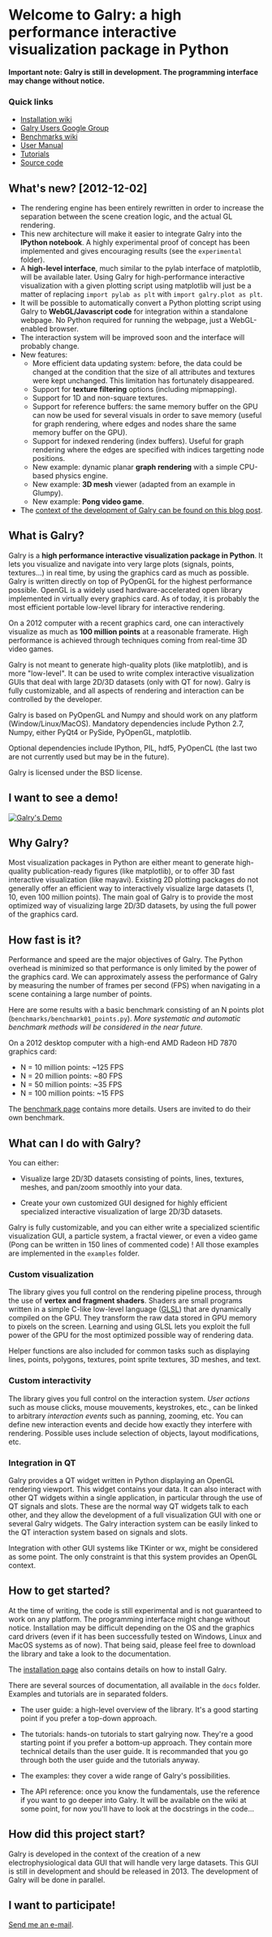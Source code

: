 Welcome to Galry: a high performance interactive visualization package in Python
=================================================================================

**Important note: Galry is still in development. The programming interface
may change without notice.**

### Quick links

  * [Installation wiki](https://github.com/rossant/galry/wiki/Installation)
  * [Galry Users Google Group](https://groups.google.com/forum/?fromgroups#!forum/galry-users)
  * [Benchmarks wiki](https://github.com/rossant/galry/wiki/Benchmarks)
  * [User Manual](https://github.com/rossant/galry/blob/master/docs/manual.md)
  * [Tutorials](https://github.com/rossant/galry/tree/master/tutorials)
  * [Source code](https://github.com/rossant/galry)
  
  
What's new? [2012-12-02]
------------------------

  * The rendering engine has been entirely rewritten in order to increase
    the separation between the scene creation logic, and the actual GL 
    rendering.
  * This new architecture will make it easier to integrate Galry into the
    **IPython notebook**. A highly experimental proof of concept has been
    implemented and gives encouraging results (see the `experimental` folder).
  * A **high-level interface**, much similar to the pylab interface of
    matplotlib,
    will be available later. Using Galry for high-performance interactive 
    visualization with a given plotting script using matplotlib will just be
    a matter of replacing `import pylab as plt` with
    `import galry.plot as plt`.
  * It will be possible to automatically convert a Python plotting
    script using Galry to **WebGL/Javascript code** for integration within a
    standalone webpage. No Python required for running the webpage, just
    a WebGL-enabled browser.
  * The interaction system will be improved soon and the interface will
    probably change.
  * New features:
      * More efficient data updating system: before, the data could be changed
        at the condition that the size of all attributes and textures were kept
        unchanged. This limitation has fortunately disappeared.
      * Support for **texture filtering** options (including mipmapping).
      * Support for 1D and non-square textures.
      * Support for reference buffers: the same memory buffer on the GPU
        can now be used for several visuals in order to save memory
        (useful for graph rendering, where edges and nodes share the same
        memory buffer on the GPU).
      * Support for indexed rendering (index buffers). Useful for graph
        rendering where the edges are specified with indices targetting
        node positions.
      * New example: dynamic planar **graph rendering** with a simple CPU-based
        physics engine.
      * New example: **3D mesh** viewer (adapted from an example in Glumpy).
      * New example: **Pong video game**.
  * The 
    [context of the development of Galry can be found on this blog post](http://cyrille.rossant.net/galrys-story-or-the-quest-of-multi-million-plots/).


What is Galry?
--------------

Galry is a **high performance interactive visualization package in 
Python**. It lets you visualize and navigate into very large plots (signals,
points, textures...) in real time, by using the graphics card as much as
possible. Galry is written directly on top of PyOpenGL for the highest
performance possible.
OpenGL is a widely used hardware-accelerated open library implemented in
virtually every graphics card. As of today, it is probably the most efficient
portable low-level library for interactive rendering.

On a 2012 computer with a recent graphics card, one can interactively
visualize as much as **100 million points** at a reasonable framerate.
High performance is achieved through techniques coming from real-time 3D 
video games.

Galry is not meant to generate high-quality plots (like matplotlib), and is
more "low-level". It can be used to write complex interactive visualization
GUIs that deal with large 2D/3D datasets (only with QT for now). Galry is
fully customizable, and all aspects of rendering and interaction can be 
controlled by the developer.

Galry is based on PyOpenGL and Numpy and should work on any platform
(Window/Linux/MacOS).
Mandatory dependencies include Python 2.7, Numpy, either PyQt4 or PySide,
PyOpenGL, matplotlib.

Optional dependencies include IPython, PIL, hdf5, PyOpenCL (the last two are
not currently used but may be in the future).

Galry is licensed under the BSD license.


I want to see a demo!
---------------------

[![Galry's Demo](https://raw.github.com/rossant/galry/master/images/youtube.png)](http://www.youtube.com/watch?v=jYNJJ4O3pXo)


Why Galry?
----------

Most visualization packages in Python are either meant to generate high-quality
publication-ready figures (like matplotlib), or to offer 3D fast interactive 
visualization (like mayavi).
Existing 2D plotting packages do not generally offer an efficient way to 
interactively visualize large datasets (1, 10, even 100 million points). 
The main goal of Galry is to provide the most optimized way of visualizing
large 2D/3D datasets, by using the full power of the graphics card.


How fast is it?
---------------

Performance and speed are the major objectives of Galry. The Python overhead
is minimized so that performance is only limited by the power of the
graphics card. We can approximately assess the performance of Galry by
measuring the number of frames per second (FPS) when navigating in a scene
containing a large number of points.

Here are some results with a basic benchmark consisting of an N points plot
(`benchmarks/benchmark01_points.py`). 
*More systematic and automatic benchmark methods will be considered in the 
near future.*

On a 2012 desktop computer with a high-end AMD Radeon HD 7870 graphics card:

  * N = 10 million points: ~125 FPS
  * N = 20 million points: ~80 FPS
  * N = 50 million points: ~35 FPS
  * N = 100 million points: ~15 FPS

The [benchmark page](https://github.com/rossant/galry/wiki/Benchmarks) contains 
more details. Users are invited to do their own benchmark.


What can I do with Galry?
-------------------------

You can either:

  * Visualize large 2D/3D datasets consisting of points, lines, textures,
    meshes, and pan/zoom smoothly into your data.
    
  * Create your own customized GUI designed for highly efficient specialized
    interactive visualization of large 2D/3D datasets.
    
Galry is fully customizable, and you can either write a specialized scientific
visualization GUI, a particle system, a fractal viewer, or even a video
game (Pong can be written in 150 lines of commented code) !
All those examples are implemented in the `examples` folder.

### Custom visualization

The library gives you full control on the rendering pipeline process, through
the use of **vertex and fragment shaders**. Shaders are small programs written
in a simple C-like low-level language
([GLSL](http://en.wikipedia.org/wiki/GLSL)) 
that are dynamically compiled on the GPU.
They transform the raw data stored in GPU memory to pixels on the screen.
Learning and using GLSL lets you exploit the full power of the GPU for
the most optimized possible way of rendering data.

Helper functions are also included for common tasks such as displaying
lines, points, polygons, textures, point sprite textures, 3D meshes, and text.

### Custom interactivity

The library gives you full control on the interaction system.
*User actions* such as mouse clicks, mouse mouvements, keystrokes, etc., 
can be linked to arbitrary *interaction events* such as panning, zooming, etc.
You can define new interaction events and decide how exactly they interfere
with rendering. Possible uses include selection of objects, layout
modifications, etc.

### Integration in QT

Galry provides a QT widget written in Python displaying an OpenGL rendering
viewport. This widget contains your data. It can also interact with other
QT widgets within a single application, in particular through the use of 
QT signals and slots. These are the normal way QT widgets talk to each other,
and they allow the development of a full visualization GUI with one or
several Galry widgets. The Galry interaction system can be easily linked
to the QT interaction system based on signals and slots.

Integration with other GUI systems like TKinter or wx, might be considered
as some point. The only constraint is that this system provides an OpenGL
context.


How to get started?
-------------------

At the time of writing, the code is still experimental and is not
guaranteed to work on any platform. The programming interface might change
without notice. Installation may be
difficult depending on the OS and the graphics card drivers (even if it has
been successfully tested on Windows, Linux and MacOS systems as of now).
That being said, please feel
free to download the library and take a look to the documentation.

The [installation page](https://github.com/rossant/galry/wiki/Installation)
also contains details on how to install Galry. 

There are several sources of documentation, all available in the `docs` folder.
Examples and tutorials are in separated folders.

  * The user guide: a high-level overview of the library. It's a good starting 
    point if you prefer a top-down approach.
    
  * The tutorials: hands-on tutorials to start galrying now. They're a good
    starting point if you prefer a bottom-up approach. They contain more 
    technical details than the user guide. It is recommanded that you go
    through both the user guide and the tutorials anyway.

  * The examples: they cover a wide range of Galry's possibilities.
    
  * The API reference: once you know the fundamentals, use the reference
    if you want to go deeper into Galry. It will be available on the wiki at
    some point, for now you'll have to look at the docstrings in the code...
    
    
How did this project start?
---------------------------

Galry is developed in the context of the creation of
a new electrophysiological data GUI that will handle very large datasets.
This GUI is still in development and should be released in 2013.
The development of Galry will be done in parallel.


I want to participate!
----------------------

[Send me an e-mail](http://cyrille.rossant.net).

